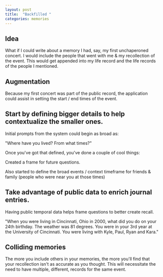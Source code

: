 ```yaml
---
layout: post
title:  "Backfilled "
categories: memories
---
```


## Idea

What if I could write about a memory I had, say, my first unchaperoned concert.  I would include the people that went with me & my recollection of the event.  This would get appended into my life record and the life records of the people I mentioned.

## Augmentation

Because my first concert was part of the public record, the application could assist in setting the start / end times of the event.

## Start by defining bigger details to help contextualize the smaller ones.

Initial prompts from the system could begin as broad as:

"Where have you lived? From what times?"

Once you've got that defined, you've done a couple of cool things:

Created a frame for future questions.

Also started to define the broad events / context timeframe for friends & family (people who were near you at those times)

## Take advantage of public data to enrich journal entries.

Having public temporal data helps frame questions to better create recall.

"When you were living in Cincinnati, Ohio in 2000, what did you do on your 24th birthday.  The weather was 81 degrees.  You were in your 3rd year at the University of Cincinnati.  You were living with Kyle, Paul, Ryan and Kara." 

## Colliding memories

The more you include others in your memories, the more you'll find that your recollection isn't as accurate as you thought.  This will necessitate the need to have multiple, different, records for the same event.